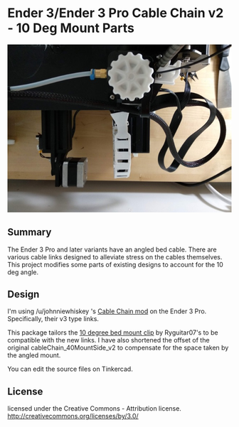 # Ender 3/Ender 3 Pro Cable Chain v2 - 10 Deg Mount Parts 

![alt text](https://github.com/datacoda/Ender-3-Pro-Cable-Chain-10deg/raw/master/thingiverse/images/53d7bb1f10279e9054f5b1a17b0ccbf4_preview_featured.jpg "10 deg mount")


## Summary

The Ender 3 Pro and later variants have an angled bed cable.  There are various cable links designed to alleviate stress on the cables themselves.  This project modifies some parts of existing designs to account for the 10 deg angle.


## Design

I'm using /u/johnniewhiskey 's [Cable Chain mod](https://www.thingiverse.com/thing:2920060) on the Ender 3 Pro.  Specifically, their v3 type links.  

This package tailors the [10 degree bed mount clip](https://www.thingiverse.com/thing:3162517) by Ryguitar07's to be compatible with the new links.  I have also shortened the offset of the original cableChain_40MountSide_v2 to compensate for the space taken by the angled mount. 

You can edit the source files on Tinkercad.


## License

licensed under the Creative Commons - Attribution license.
http://creativecommons.org/licenses/by/3.0/
